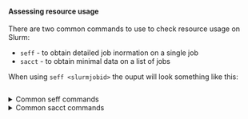 

#### Assessing resource usage

There are two common commands to use to check resource usage on Slurm:

+ `seff` - to obtain detailed job inormation on a single job
+ `sacct` - to obtain minimal data on a list of jobs

When using `seff <slurmjobid>` the ouput will look something like this:

```bash

```

<details>

<summary> Common seff commands  </summary> 

Running `sacct` shows the jobs you have run on the current date (i.e. since last midnight). 
To specify a time interval (must be within 3 months):

```bash
sacct -S YYYY-MM-DD
```

To print out all available data on a completed job:

```bash
sacct -l -j <slurmjobid> 
```

Use the `-o` option to specify specific output For example. The following shows
job name, job ID, used memory, job state and elapsed wall-clock time:

```bash
sacct -o jobname,jobid,maxrss,state,elapsed -j <slurmjobid> 
```

To print a list of all available data `sacct` data fields:

```bash
sacct -e
```

</details>

<details>

<summary> Common sacct commands  </summary> 
To print out all available data on a completed job:

```bash
sacct -l -j <slurmjobid> 
```

Use the `-o` option to specify specific output For example. The following shows
job name, job ID, used memory, job state and elapsed wall-clock time:

```bash
sacct -o jobname,jobid,maxrss,state,elapsed -j <slurmjobid> 
```

To print a list of all available data `sacct` data fields:

```bash
sacct -e
```

</details>
